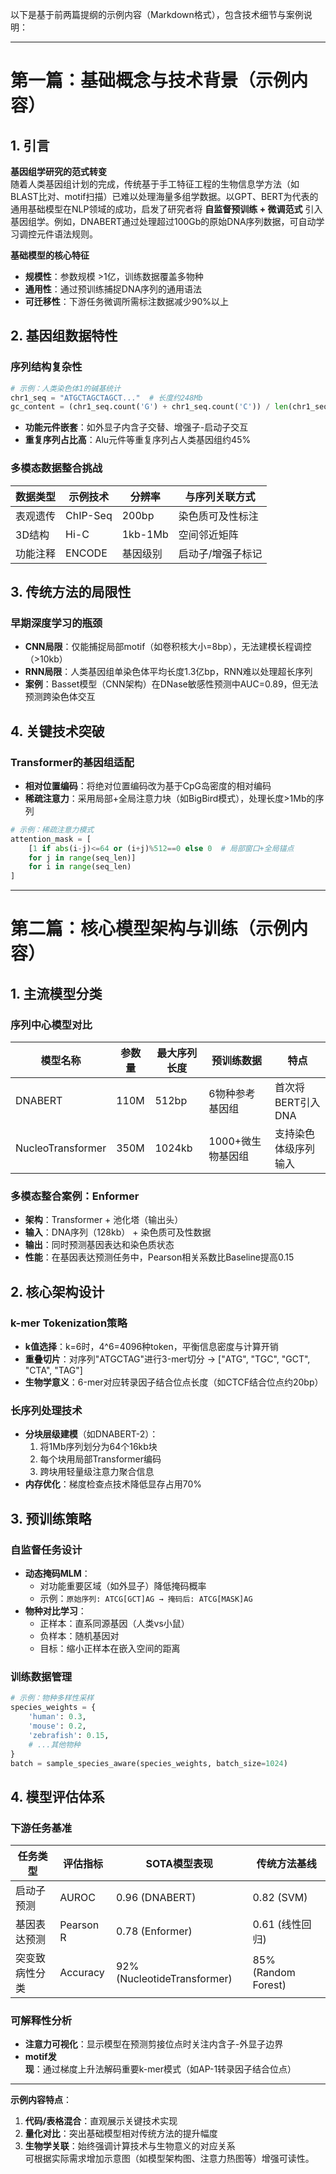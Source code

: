 以下是基于前两篇提纲的示例内容（Markdown格式），包含技术细节与案例说明：

---

# 第一篇：基础概念与技术背景（示例内容）

## 1. 引言
**基因组学研究的范式转变**  
随着人类基因组计划的完成，传统基于手工特征工程的生物信息学方法（如BLAST比对、motif扫描）已难以处理海量多组学数据。以GPT、BERT为代表的通用基础模型在NLP领域的成功，启发了研究者将 **自监督预训练 + 微调范式** 引入基因组学。例如，DNABERT通过处理超过100Gb的原始DNA序列数据，可自动学习调控元件语法规则。

**基础模型的核心特征**  
- **规模性**：参数规模 >1亿，训练数据覆盖多物种  
- **通用性**：通过预训练捕捉DNA序列的通用语法  
- **可迁移性**：下游任务微调所需标注数据减少90%以上  

## 2. 基因组数据特性
### 序列结构复杂性
```python
# 示例：人类染色体1的碱基统计
chr1_seq = "ATGCTAGCTAGCT..."  # 长度约248Mb 
gc_content = (chr1_seq.count('G') + chr1_seq.count('C')) / len(chr1_seq)  # 通常41-42%
```
- **功能元件嵌套**：如外显子内含子交替、增强子-启动子交互  
- **重复序列占比高**：Alu元件等重复序列占人类基因组约45%

### 多模态数据整合挑战
| 数据类型       | 示例技术       | 分辨率     | 与序列关联方式      |
|----------------|----------------|------------|---------------------|
| 表观遗传       | ChIP-Seq       | 200bp      | 染色质可及性标注    |
| 3D结构         | Hi-C           | 1kb-1Mb    | 空间邻近矩阵        |
| 功能注释       | ENCODE         | 基因级别   | 启动子/增强子标记   |

## 3. 传统方法的局限性
### 早期深度学习的瓶颈
- **CNN局限**：仅能捕捉局部motif（如卷积核大小=8bp），无法建模长程调控（>10kb）  
- **RNN局限**：人类基因组单染色体平均长度1.3亿bp，RNN难以处理超长序列  
- **案例**：Basset模型（CNN架构）在DNase敏感性预测中AUC=0.89，但无法预测跨染色体交互  

## 4. 关键技术突破
### Transformer的基因组适配
- **相对位置编码**：将绝对位置编码改为基于CpG岛密度的相对编码  
- **稀疏注意力**：采用局部+全局注意力块（如BigBird模式），处理长度>1Mb的序列  
```python
# 示例：稀疏注意力模式
attention_mask = [
    [1 if abs(i-j)<=64 or (i+j)%512==0 else 0  # 局部窗口+全局锚点
    for j in range(seq_len)] 
    for i in range(seq_len)
]
```

---

# 第二篇：核心模型架构与训练（示例内容）

## 1. 主流模型分类
### 序列中心模型对比
| 模型名称       | 参数量 | 最大序列长度 | 预训练数据                  | 特点                      |
|----------------|--------|--------------|-----------------------------|---------------------------|
| DNABERT        | 110M   | 512bp        | 6物种参考基因组             | 首次将BERT引入DNA         |
| NucleoTransformer | 350M  | 1024kb       | 1000+微生物基因组           | 支持染色体级序列输入      |

### 多模态整合案例：Enformer
- **架构**：Transformer + 池化塔（输出头）  
- **输入**：DNA序列（128kb） + 染色质可及性数据  
- **输出**：同时预测基因表达和染色质状态  
- **性能**：在基因表达预测任务中，Pearson相关系数比Baseline提高0.15

## 2. 核心架构设计
### k-mer Tokenization策略
- **k值选择**：k=6时，4^6=4096种token，平衡信息密度与计算开销  
- **重叠切片**：对序列"ATGCTAG"进行3-mer切分 → ["ATG", "TGC", "GCT", "CTA", "TAG"]  
- **生物学意义**：6-mer对应转录因子结合位点长度（如CTCF结合位点约20bp）

### 长序列处理技术
- **分块层级建模**（如DNABERT-2）：
  1. 将1Mb序列划分为64个16kb块  
  2. 每个块用局部Transformer编码  
  3. 跨块用轻量级注意力聚合信息  
- **内存优化**：梯度检查点技术降低显存占用70%

## 3. 预训练策略
### 自监督任务设计
- **动态掩码MLM**：  
  - 对功能重要区域（如外显子）降低掩码概率  
  - 示例：`原始序列: ATCG[GCT]AG → 掩码后: ATCG[MASK]AG`  
- **物种对比学习**：  
  - 正样本：直系同源基因（人类vs小鼠）  
  - 负样本：随机基因对  
  - 目标：缩小正样本在嵌入空间的距离  

### 训练数据管理
```python
# 示例：物种多样性采样
species_weights = {
    'human': 0.3, 
    'mouse': 0.2,
    'zebrafish': 0.15,
    # ...其他物种
}
batch = sample_species_aware(species_weights, batch_size=1024)
```

## 4. 模型评估体系
### 下游任务基准
| 任务类型         | 评估指标        | SOTA模型表现       | 传统方法基线       |
|------------------|-----------------|--------------------|--------------------|
| 启动子预测       | AUROC           | 0.96 (DNABERT)    | 0.82 (SVM)         |
| 基因表达预测     | Pearson R       | 0.78 (Enformer)   | 0.61 (线性回归)    |
| 突变致病性分类   | Accuracy        | 92% (NucleotideTransformer) | 85% (Random Forest) |

### 可解释性分析
- **注意力可视化**：显示模型在预测剪接位点时关注内含子-外显子边界  
- **motif发现**：通过梯度上升法解码重要k-mer模式（如AP-1转录因子结合位点）  

---

**示例内容特点**：  
1. **代码/表格混合**：直观展示关键技术实现  
2. **量化对比**：突出基础模型相对传统方法的提升幅度  
3. **生物学关联**：始终强调计算技术与生物意义的对应关系  
可根据实际需求增加示意图（如模型架构图、注意力热图等）增强可读性。
